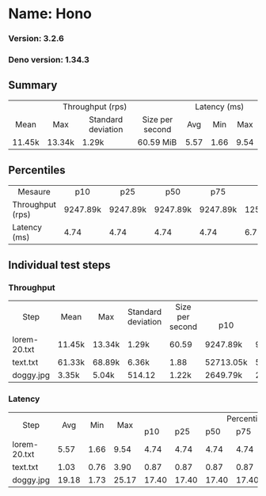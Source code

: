 # Name: Hono 
  
  ### Version: 3.2.6
  ### Deno version: 1.34.3

## Summary
<table>
<tr>
    <td align="center" colspan="4">Throughput (rps)</td>
    <td align="center" colspan="3">Latency (ms)</td>
</tr>
<tr>
    <td align="center">Mean</td>
    <td align="center">Max</td>
    <td align="center">Standard deviation</td>
    <td align="center">Size per second</td>
    <td align="center">Avg</td>
    <td align="center">Min</td>
    <td align="center">Max</td>
</tr>
<tr>
    <td>11.45k</td>
    <td>13.34k</td>
    <td>1.29k</td>
    <td>60.59 MiB</td>
    <td>5.57</td>
    <td>1.66</td>
    <td>9.54</td>
</tr>
</table>

## Percentiles

<table>
<tr>
  <td align="center">Mesaure</td>
  <td align="center">p10</td>
  <td align="center">p25</td>
  <td align="center">p50</td>
  <td align="center">p75</td>
  <td align="center">p90</td>
  <td align="center">p95</td>
  <td align="center">p99</td>
</tr>
<tr>
  <td>Throughput (rps)</td>
  <td>9247.89k</td>
  <td>9247.89k</td>
  <td>9247.89k</td>
  <td>9247.89k</td>
  <td>12520.93k</td>
  <td>12701.00k</td>
  <td>13340.85k</td>
</tr>
<tr>
  <td>Latency (ms)</td>
  <td>4.74</td>
  <td>4.74</td>
  <td>4.74</td>
  <td>4.74</td>
  <td>6.71</td>
  <td>7.72</td>
  <td>8.77</td>
</tr>
</table>

## Individual test steps

### Throughput

<table>
<tr>
  <td align="center" rowspan="2">Step</td>
  <td align="center" rowspan="2">Mean</td>
  <td align="center" rowspan="2">Max</td>
  <td align="center" rowspan="2">Standard deviation</td>
  <td align="center" rowspan="2">Size per second</td>
  <td align="center" colspan="7">Percentiles</td>
</tr>
<tr>
  <!-- still Step -->
  <!-- still Mean -->
  <!-- still Max -->
  <!-- still Standard deviation -->
  <!-- still Size per second -->
  <td align="center">p10</td>
  <td align="center">p25</td>
  <td align="center">p50</td>
  <td align="center">p75</td>
  <td align="center">p90</td>
  <td align="center">p95</td>
  <td align="center">p99</td>
</tr>
<tr>
  <td>lorem-20.txt</td>
  <td>11.45k</td>
  <td>13.34k</td>
  <td>1.29k</td>
  <td>60.59</td>
  <td>9247.89k</td>
  <td>9247.89k</td>
  <td>9247.89k</td>
  <td>9247.89k</td>
  <td>12520.93k</td>
  <td>12701.00k</td>
  <td>13340.85k</td>
</tr><tr>
  <td>text.txt</td>
  <td>61.33k</td>
  <td>68.89k</td>
  <td>6.36k</td>
  <td>1.88</td>
  <td>52713.05k</td>
  <td>52713.05k</td>
  <td>52713.05k</td>
  <td>52713.05k</td>
  <td>68122.87k</td>
  <td>68890.52k</td>
  <td>68890.52k</td>
</tr><tr>
  <td>doggy.jpg</td>
  <td>3.35k</td>
  <td>5.04k</td>
  <td>514.12</td>
  <td>1.22k</td>
  <td>2649.79k</td>
  <td>2649.79k</td>
  <td>2649.79k</td>
  <td>2649.79k</td>
  <td>4007.26k</td>
  <td>4369.73k</td>
  <td>4767.65k</td>
</tr></table>

### Latency

<table>
<tr>
  <td align="center" rowspan="2">Step</td>
  <td align="center" rowspan="2">Avg</td>
  <td align="center" rowspan="2">Min</td>
  <td align="center" rowspan="2">Max</td>
  <td align="center" colspan="7">Percentiles</td>
</tr>
<tr>
  <!-- still Avg -->
  <!-- still Min -->
  <!-- still Max -->
  <td>p10</td>
  <td>p25</td>
  <td>p50</td>
  <td>p75</td>
  <td>p90</td>
  <td>p95</td>
  <td>p99</td>
</tr>
<tr>
  <td>lorem-20.txt</td>
  <td>5.57</td>
  <td>1.66</td>
  <td>9.54</td>
  <td>4.74</td>
  <td>4.74</td>
  <td>4.74</td>
  <td>4.74</td>
  <td>6.71</td>
  <td>7.72</td>
  <td>8.77</td>
</tr><tr>
  <td>text.txt</td>
  <td>1.03</td>
  <td>0.76</td>
  <td>3.90</td>
  <td>0.87</td>
  <td>0.87</td>
  <td>0.87</td>
  <td>0.87</td>
  <td>1.34</td>
  <td>1.59</td>
  <td>2.33</td>
</tr><tr>
  <td>doggy.jpg</td>
  <td>19.18</td>
  <td>1.73</td>
  <td>25.17</td>
  <td>17.40</td>
  <td>17.40</td>
  <td>17.40</td>
  <td>17.40</td>
  <td>21.27</td>
  <td>21.98</td>
  <td>22.92</td>
</tr></table>